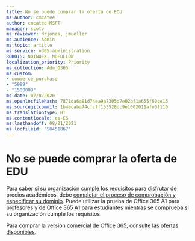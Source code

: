 ```yaml
---
title: No se puede comprar la oferta de EDU
ms.author: cmcatee
author: cmcatee-MSFT
manager: scotv
ms.reviewer: drjones, jmueller
ms.audience: Admin
ms.topic: article
ms.service: o365-administration
ROBOTS: NOINDEX, NOFOLLOW
localization_priority: Priority
ms.collection: Adm_O365
ms.custom:
- commerce_purchase
- "5989"
- "1500009"
ms.date: 07/8/2020
ms.openlocfilehash: 7871da6a81d74ea9a7305d7e02bf1a655f60ce15
ms.sourcegitcommit: 1b4ecaba74cfcff155528dc9e1002011afe0f110
ms.translationtype: HT
ms.contentlocale: es-ES
ms.lasthandoff: 08/21/2021
ms.locfileid: "58451867"
---
```

# <a name="unable-to-purchase-edu-offer"></a>No se puede comprar la oferta de EDU

Para saber si su organización cumple los requisitos para disfrutar de precios académicos, debe [completar el proceso de comprobación y especificar su dominio](https://admin.microsoft.com/Adminportal#/Domains/SOWizard). Puede utilizar la prueba de Office 365 A1 para profesores y de Office 365 A1 para estudiantes mientras se comprueba si su organización cumple los requisitos.

Para comprar la versión comercial de Office 365, consulte las [ofertas disponibles](https://go.microsoft.com/fwlink/p/?linkid=868433).